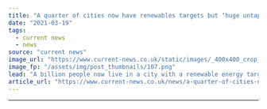 ```yaml
---
title: "A quarter of cities now have renewables targets but ‘huge untapped potential’ remains"
date: "2021-03-19"
tags: 
  - current news
  - news
source: "current news"
image_url: "https://www.current-news.co.uk/static/images/_400x400_crop_center-center/City-of-Oxford-Credit-Abdulhakeem-Samae-Pixabay.png"
image_fp: "/assets/img/post_thumbnails/107.png"
lead: "​A billion people now live in a city with a renewable energy target or policy, almost a quarter of the global urban population."
article_url: "https://www.current-news.co.uk/news/a-quarter-of-cities-now-have-renewables-targets-but-huge-untapped-potential-remains?utm_source=rss-feeds&utm_medium=rss&utm_campaign=rss"
---
```


---
